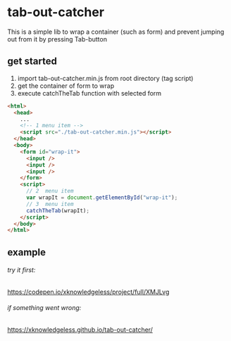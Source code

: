 # tab-out-catcher

This is a simple lib to wrap a container (such as form) and prevent jumping out from it by pressing Tab-button

## get started

1. import tab-out-catcher.min.js from root directory (tag script)
2. get the container of form to wrap
3. execute catchTheTab function with selected form

```html
<html>
  <head>
    ...
    <!-- 1 menu item -->
    <script src="./tab-out-catcher.min.js"></script>
  </head>
  <body>
    <form id="wrap-it">
      <input />
      <input />
      <input />
    </form>
    <script>
      // 2  menu item
      var wrapIt = document.getElementById("wrap-it");
      // 3  menu item
      catchTheTab(wrapIt);
    </script>
  </body>
</html>
```

## example

###### try it first:

https://codepen.io/xknowledgeless/project/full/XMJLvg

###### if something went wrong:

https://xknowledgeless.github.io/tab-out-catcher/
